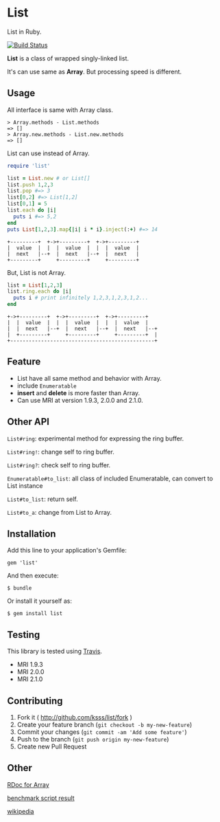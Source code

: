 # List

List in Ruby.

[![Build Status](https://travis-ci.org/ksss/list.png?branch=master)](https://travis-ci.org/ksss/list)

**List** is a class of wrapped singly-linked list.

It's can use same as **Array**. But processing speed is different.

## Usage

All interface is same with Array class.

```
> Array.methods - List.methods
=> []
> Array.new.methods - List.new.methods
=> []
```

List can use instead of Array.

```ruby
require 'list'

list = List.new # or List[]
list.push 1,2,3
list.pop #=> 3
list[0,2] #=> List[1,2]
list[0,1] = 5
list.each do |i|
  puts i #=> 5,2
end
puts List[1,2,3].map{|i| i * i}.inject(:+) #=> 14
```

    +---------+  +->+---------+  +->+---------+
    |  value  |  |  |  value  |  |  |  value  |
    |  next   |--+  |  next   |--+  |  next   |
    +---------+     +---------+     +---------+

But, List is not Array.

```ruby
list = List[1,2,3]
list.ring.each do |i|
  puts i # print infinitely 1,2,3,1,2,3,1,2...
end
```

    +->+---------+  +->+---------+  +->+---------+
    |  |  value  |  |  |  value  |  |  |  value  |
    |  |  next   |--+  |  next   |--+  |  next   |--+
    |  +---------+     +---------+     +---------+  |
    +-----------------------------------------------+

## Feature

- List have all same method and behavior with Array.
- include `Enumeratable`
- **insert** and **delete** is more faster than Array.
- Can use MRI at version 1.9.3, 2.0.0 and 2.1.0.

## Other API

`List#ring`: experimental method for expressing the ring buffer.

`List#ring!`: change self to ring buffer.

`List#ring?`: check self to ring buffer.

`Enumeratable#to_list`: all class of included Enumeratable, can convert to List instance

`List#to_list`: return self.

`List#to_a`: change from List to Array.

## Installation

Add this line to your application's Gemfile:

    gem 'list'

And then execute:

    $ bundle

Or install it yourself as:

    $ gem install list

## Testing

This library is tested using [Travis](https://travis-ci.org/ksss/list).

- MRI 1.9.3
- MRI 2.0.0
- MRI 2.1.0

## Contributing

1. Fork it ( http://github.com/ksss/list/fork )
2. Create your feature branch (`git checkout -b my-new-feature`)
3. Commit your changes (`git commit -am 'Add some feature'`)
4. Push to the branch (`git push origin my-new-feature`)
5. Create new Pull Request

## Other

[RDoc for Array](http://ruby-doc.org/core-2.1.0/Array.html)

[benchmark script result](https://gist.github.com/ksss/8760144)

[wikipedia](http://en.wikipedia.org/wiki/Linked_list)

